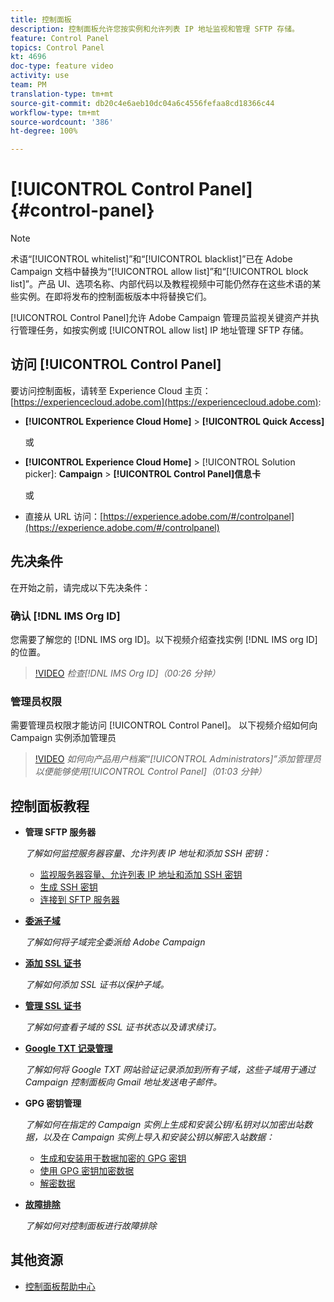 ```yaml
---
title: 控制面板
description: 控制面板允许您按实例和允许列表 IP 地址监视和管理 SFTP 存储。
feature: Control Panel
topics: Control Panel
kt: 4696
doc-type: feature video
activity: use
team: PM
translation-type: tm+mt
source-git-commit: db20c4e6aeb10dc04a6c4556fefaa8cd18366c44
workflow-type: tm+mt
source-wordcount: '386'
ht-degree: 100%

---
```



# [!UICONTROL Control Panel] {#control-panel}

>[!NOTE]
>
>术语“[!UICONTROL whitelist]”和“[!UICONTROL blacklist]”已在 Adobe Campaign 文档中替换为“[!UICONTROL allow list]”和“[!UICONTROL block list]”。产品 UI、选项名称、内部代码以及教程视频中可能仍然存在这些术语的某些实例。在即将发布的控制面板版本中将替换它们。

[!UICONTROL Control Panel]允许 Adobe Campaign 管理员监视关键资产并执行管理任务，如按实例或 [!UICONTROL allow list] IP 地址管理 SFTP 存储。

## 访问 [!UICONTROL Control Panel]

要访问控制面板，请转至 Experience Cloud 主页：[https://experiencecloud.adobe.com](https://experiencecloud.adobe.com):

* **[!UICONTROL Experience Cloud Home]** > **[!UICONTROL Quick Access]**

   或
* **[!UICONTROL Experience Cloud Home]**  > [!UICONTROL Solution picker]: **Campaign** > **[!UICONTROL Control Panel]信息卡&#x200B;**

   或

* 直接从 URL 访问：[https://experience.adobe.com/#/controlpanel](https://experience.adobe.com/#/controlpanel)

## 先决条件

在开始之前，请完成以下先决条件：

### 确认 [!DNL IMS Org ID]

您需要了解您的 [!DNL IMS org ID]。以下视频介绍查找实例 [!DNL IMS org ID] 的位置。

>[!VIDEO](https://video.tv.adobe.com/v/27183?quality=12)
*检查[!DNL IMS Org ID]（00:26 分钟）*

### 管理员权限

需要管理员权限才能访问 [!UICONTROL Control Panel]。
以下视频介绍如何向 Campaign 实例添加管理员

>[!VIDEO](https://video.tv.adobe.com/v/27147?quality=12)
*如何向产品用户档案“[!UICONTROL Administrators]”添加管理员以便能够使用[!UICONTROL Control Panel]（01:03 分钟）*

## 控制面板教程

* **管理 SFTP 服务器**

   *了解如何监控服务器容量、允许列表 IP 地址和添加 SSH 密钥：*

   * [监视服务器容量、允许列表 IP 地址和添加 SSH 密钥](/help/administrating/control-panel/monitoring-server-capacity-allow-listing-adding-ssh-key.md)
   * [生成 SSH 密钥](/help/administrating/control-panel/generate-ssh-key.md)
   * [连接到 SFTP 服务器](/help/administrating/control-panel/connect-to-sftp-server.md)
* **[委派子域](/help/administrating/control-panel/subdomain-delegation.md)**

   *了解如何将子域完全委派给 Adobe Campaign*
* **[添加 SSL 证书](/help/administrating/control-panel/adding-ssl-certificates.md)**

   *了解如何添加 SSL 证书以保护子域。*
* **[管理 SSL 证书](/help/administrating/control-panel/managing-ssl-certificates.md)**

   *了解如何查看子域的 SSL 证书状态以及请求续订。*
* **[Google TXT 记录管理](/help/administrating/control-panel/google-txt-record-management.md)**

   *了解如何将 Google TXT 网站验证记录添加到所有子域，这些子域用于通过 Campaign 控制面板向 Gmail 地址发送电子邮件。*

* **GPG 密钥管理**

   *了解如何在指定的 Campaign 实例上生成和安装公钥/私钥对以加密出站数据，以及在 Campaign 实例上导入和安装公钥以解密入站数据：*

   * [生成和安装用于数据加密的 GPG 密钥](./gpg-key-management/generating-and-installing-gpg-keys-for-data-encryption.md)
   * [使用 GPG 密钥加密数据](./gpg-key-management/using-a-gpg-key-to-encrypt-data.md)
   * [解密数据](./gpg-key-management/decrypting-data.md)

* **[故障排除](/help/administrating/control-panel/trouble-shooting.md)**

   *了解如何对控制面板进行故障排除*

## 其他资源

* [控制面板帮助中心](https://docs.adobe.com/content/help/zh-Hans/control-panel/using/control-panel-home.html)

